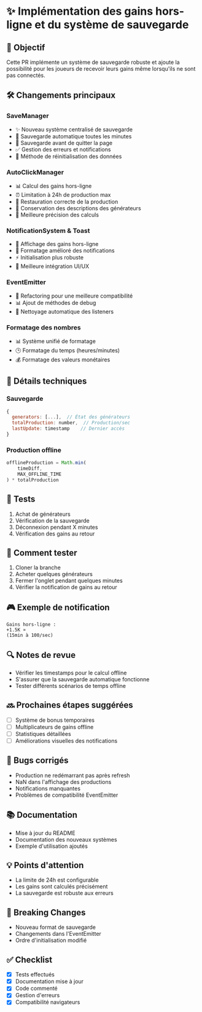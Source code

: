 # ✨ Implémentation des gains hors-ligne et du système de sauvegarde

## 🎯 Objectif
Cette PR implémente un système de sauvegarde robuste et ajoute la possibilité pour les joueurs de recevoir leurs gains même lorsqu'ils ne sont pas connectés.

## 🛠️ Changements principaux

### SaveManager
- ✨ Nouveau système centralisé de sauvegarde
- 🔄 Sauvegarde automatique toutes les minutes
- 💾 Sauvegarde avant de quitter la page
- ✅ Gestion des erreurs et notifications
- 🧹 Méthode de réinitialisation des données

### AutoClickManager
- 📊 Calcul des gains hors-ligne
- ⏰ Limitation à 24h de production max
- 🔄 Restauration correcte de la production
- 📝 Conservation des descriptions des générateurs
- 🎯 Meilleure précision des calculs

### NotificationSystem & Toast
- 🔔 Affichage des gains hors-ligne
- 📱 Formatage amélioré des notifications
- ⚡ Initialisation plus robuste
- 🎨 Meilleure intégration UI/UX

### EventEmitter
- 🔧 Refactoring pour une meilleure compatibilité
- 📊 Ajout de méthodes de debug
- 🧹 Nettoyage automatique des listeners

### Formatage des nombres
- 📊 Système unifié de formatage
- 🕒 Formatage du temps (heures/minutes)
- 💰 Formatage des valeurs monétaires

## 📝 Détails techniques

### Sauvegarde
```javascript
{
  generators: [...],  // État des générateurs
  totalProduction: number,  // Production/sec
  lastUpdate: timestamp    // Dernier accès
}
```

### Production offline
```javascript
offlineProduction = Math.min(
    timeDiff,
    MAX_OFFLINE_TIME
) * totalProduction
```

## 🧪 Tests
1. Achat de générateurs
2. Vérification de la sauvegarde
3. Déconnexion pendant X minutes
4. Vérification des gains au retour

## 📱 Comment tester
1. Cloner la branche
2. Acheter quelques générateurs
3. Fermer l'onglet pendant quelques minutes
4. Vérifier la notification de gains au retour

## 🎮 Exemple de notification
```
Gains hors-ligne :
+1.5K ¤
(15min à 100/sec)
```

## 🔍 Notes de revue
- Vérifier les timestamps pour le calcul offline
- S'assurer que la sauvegarde automatique fonctionne
- Tester différents scénarios de temps offline

## 🔜 Prochaines étapes suggérées
- [ ] Système de bonus temporaires
- [ ] Multiplicateurs de gains offline
- [ ] Statistiques détaillées
- [ ] Améliorations visuelles des notifications

## 🐛 Bugs corrigés
- Production ne redémarrant pas après refresh
- NaN dans l'affichage des productions
- Notifications manquantes
- Problèmes de compatibilité EventEmitter

## 📚 Documentation
- Mise à jour du README
- Documentation des nouveaux systèmes
- Exemple d'utilisation ajoutés

## 💡 Points d'attention
- La limite de 24h est configurable
- Les gains sont calculés précisément
- La sauvegarde est robuste aux erreurs

## 🔄 Breaking Changes
- Nouveau format de sauvegarde
- Changements dans l'EventEmitter
- Ordre d'initialisation modifié

## ✅ Checklist
- [x] Tests effectués
- [x] Documentation mise à jour
- [x] Code commenté
- [x] Gestion d'erreurs
- [x] Compatibilité navigateurs
